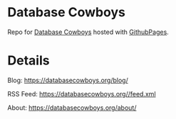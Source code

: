 # Database Cowboys

Repo for [Database Cowboys](https://databasecowboys.org/) hosted with [GithubPages](https://pages.github.com/).

# Details

Blog: https://databasecowboys.org/blog/

RSS Feed: https://databasecowboys.org//feed.xml

About: https://databasecowboys.org/about/
